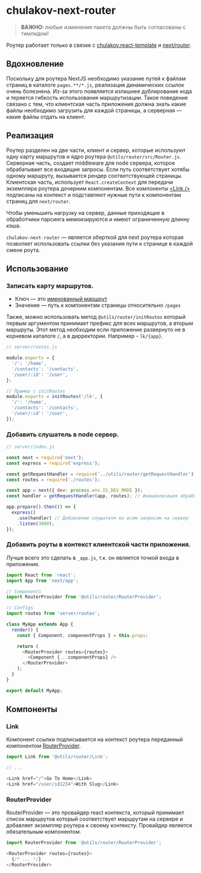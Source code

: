 # chulakov-next-router

> **ВАЖНО:** любые изменения пакета должны быть согласованы с тимлидом!

Роутер работает только в связке с [chulakov.react-template](https://bitbucket.org/OlegChulakovStudio/chulakov.react-template/src/master/) и [next/router](https://nextjs.org/docs#routing).

## Вдохновление

Поскольку для роутера NextJS необходимо указание путей к файлам страниц в каталоге `pages.**/*.js`, реализация динамических ссылок очень болезнена. Из-за этого появляется излишнее дублирование кода и теряется гибкость использования маршрутизации. Такое поведение связано с тем, что клиентская часть приложения должна знать какие файлы необходимо загрузить для каждой страницы, а серверная — какие файлы отдать на клиент.

## Реализация

Роутер разделен на две части, клиент и сервер, которые используют одну карту маршрутов и ядро роутера `@utils/router/src/Router.js`. Серверная часть, создает middleware для node сервера, которое обрабатывает все входящие запросы. Если путь соответствует хотябы одному маршруту, вызывается рендер соответствующей страницы. Клиентская часть, использует `React.createContext` для передачи экземпляра роутера дочерним компонентам. Все компоненты [\<Link \/\>](#link) подписаны на контекст и подставляют нужные пути к компонентам страниц для `next/router`.

Чтобы уменьшить нагрузку на сервер, данные приходящие в обработчики парсинга мемоизируются и имеют ограниченную длинну кэша.

`chulakov-next-router` — является оберткой для next роутера которая позволяет использовать ссылки без указания пути к странице в каждой смене роута.

## Использование

### Записать карту маршрутов.

 - Ключ — это [именованный маршрут](http://expressjs.com/en/guide/routing.html#route-parameters)
 - Значение — путь к компонентам страницы относительно `/pages`

 Также, можно использовать метод `@utils/router/initRoutes` который первым аргументом принимает префикс для всех маршрутов, а вторым маршруты. Этот метод необходим если приложение развернуто не в корневом каталоге `/`, а в дирректории. Например -  `lk/{app}`.

```javascript
// server/routes.js

module.exports = {
  '/': '/home',
  '/contacts': '/contacts',
  '/user/:id': '/user',
};

// Пример с initRoutes
module.exports = initRoutes('/lk', {
  '/': '/home',
  '/contacts': '/contacts',
  '/user/:id': '/user',
});
```

### Добавить слушатель в node сервер.

```javascript
// server/index.js

const next = require('next');
const express = require('express');

const getRequestHandler = require('../utils/router/getRequestHandler');
const routes = require('./routes');

const app = next({ dev: process.env.IS_DEV_MODE });
const handler = getRequestHandler(app, routes); // Инициализация обработчика запросов

app.prepare().then(() => {
  express()
    .use(handler) // Добавление слушателя ко всем запросам на сервер
    .listen(3000);
});

```

### Добавить роуты в контекст клиентской части приложения.

Лучше всего это сделать в `_app.js`, т.к. он является точкой входа в приложение.

```javascript
import React from 'react';
import App from 'next/app';

// Components
import RouterProvider from '@utils/router/RouterProvider';

// Configs
import routes from 'server/routes';

class MyApp extends App {
  render() {
    const { Component, componentProps } = this.props;

    return (
      <RouterProvider routes={routes}>
        <Component {...componentProps} />
      </RouterProvider>
    );
  }
}

export default MyApp;

```

## Компоненты

### Link

Компонент ссылки подписывается на контекст роутера переданный компонентом [RouterProvider](#routerprovider).

```javascript
import Link from '@utils/router/Link';

// ...

<Link href="/">Go To Home</Link>
<Link href="/user/id1234">With Slug</Link>
```

### RouterProvider

RouterProvider — это провайдер react контекста, который принимает список маршрутов который соответствует маршрутам на сервере и добавляет экземпляр роутера к своему контексту. Провайдер является обязательным компонентом.

```javascript
import RouterProvider from '@utils/router/RouterProvider';

<RouterProvider routes={routes}>
  {/* ... */}
</RouterProvider>
```
